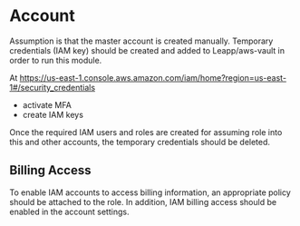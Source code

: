 # Account

Assumption is that the master account is created manually.
Temporary credentials (IAM key) should be created and added to Leapp/aws-vault in order to run
this module.

At <https://us-east-1.console.aws.amazon.com/iam/home?region=us-east-1#/security_credentials>

- activate MFA
- create IAM keys

Once the required IAM users and roles are created for assuming role into this and other accounts,
the temporary credentials should be deleted.

## Billing Access

To enable IAM accounts to access billing information, an appropriate policy should be attached to the role. In addition, IAM billing access should be enabled in the account settings.
